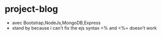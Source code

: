 
# project-blog
- avec Bootstrap,NodeJs,MongoDB,Express
- stand by because i can't fix the ejs syntax <% and <%= doesn't work
